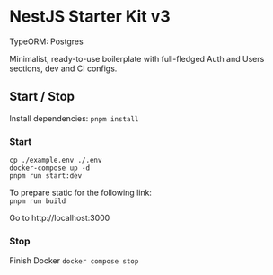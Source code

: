 # NestJS Starter Kit v3

TypeORM: Postgres

Minimalist, ready-to-use boilerplate with full-fledged Auth and Users sections, dev and CI configs.

## Start / Stop

Install dependencies:
`pnpm install`

### Start

```
cp ./example.env ./.env
docker-compose up -d
pnpm run start:dev
```

To prepare static for the following link:  
`pnpm run build`

Go to http://localhost:3000

### Stop

Finish Docker
`docker compose stop`

